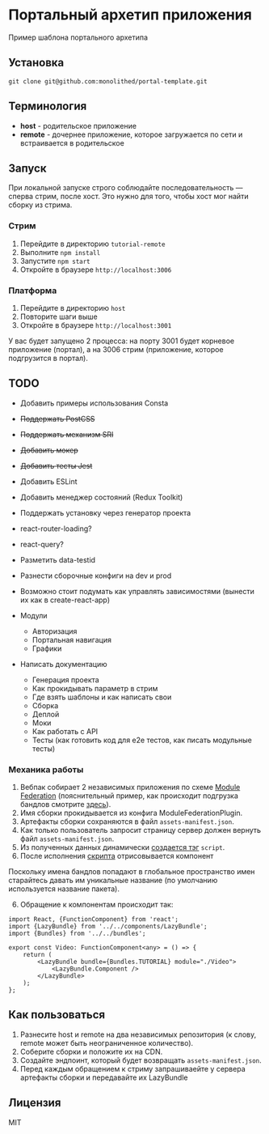 # Портальный архетип приложения

Пример шаблона портального архетипа

## Установка

```
git clone git@github.com:monolithed/portal-template.git
```

## Терминология

* **host** - родительское приложение
* **remote** - дочернее приложение, которое загружается по сети и встраивается в родительское

## Запуск

При локальной запуске строго соблюдайте последовательность — сперва стрим, после хост. Это нужно для того, чтобы хост мог найти сборку из стрима.

### Стрим 

1. Перейдите в директорию `tutorial-remote`
2. Выполните `npm install`
3. Запустите `npm start`
4. Откройте в браузере `http://localhost:3006`

### Платформа 

1. Перейдите в директорию `host`
2. Повторите шаги выше
3. Откройте в браузере `http://localhost:3001`

У вас будет запущено 2 процесса: на порту 3001 будет корневое приложение (портал), а на 3006 стрим (приложение, которое подгрузится в портал).

## TODO

* Добавить примеры использования Consta
* ~~Поддержать PostCSS~~
* ~~Поддержать механизм SRI~~
* ~~Добавить мокер~~
* ~~Добавить тесты Jest~~
* Добавить ESLint
* Добавить менеджер состояний (Redux Toolkit)
* Поддержать установку через генератор проекта
* react-router-loading?
* react-query?
* Разметить data-testid
* Разнести сборочные конфиги на dev и prod
* Возможно стоит подумать как управлять зависимостями (вынести их как в create-react-app)
* Модули
    * Авторизация
    * Портальная навигация
    * Графики

* Написать документацию
    * Генерация проекта
    * Как прокидывать параметр в стрим
    * Где взять шаблоны и как написать свои
    * Сборка
    * Деплой
    * Моки
    * Как работать с API
    * Тесты (как готовить код для e2e тестов, как писать модульные тесты)

### Механика работы

1. Вебпак собирает 2 независимых приложения по схеме [Module Federation](https://webpack.js.org/concepts/module-federation/) (пояснительный пример, как происходит подгрузка бандлов смотрите [здесь](https://github.com/monolithed/module-federation-loader)).
2. Имя сборки прокидывается из конфига ModuleFederationPlugin. 
3. Артефакты сборки сохраняются в файл `assets-manifest.json`.
4. Как только пользователь запросит страницу сервер должен вернуть файл `assets-manifest.json`.
5. Из полученных данных динамически [создается тэг](https://github.com/monolithed/module-federation-loader/blob/master/src/addScript.ts) `script`.
6. После исполнения [скрипта](https://github.com/monolithed/module-federation-loader/blob/master/src/remoteLoader.ts) отрисовывается компонент 

Поскольку имена бандлов попадают в глобальное пространство имен старайтесь давать им уникальные название (по умолчанию используется название пакета).

6. Обращение к компонентам происходит так:

```tsx
import React, {FunctionComponent} from 'react';
import {LazyBundle} from '../../components/LazyBundle';
import {Bundles} from '../../bundles';

export const Video: FunctionComponent<any> = () => {
    return (
        <LazyBundle bundle={Bundles.TUTORIAL} module="./Video">
            <LazyBundle.Component />
        </LazyBundle>
    );
};
```

## Как пользоваться

1. Разнесите host и remote на два независимых репозитория (к слову, remote может быть неограниченное количество).
2. Соберите сборки и положите их на CDN.
3. Создайте эндпоинт, который будет возвращать `assets-manifest.json`.
4. Перед каждым обращением к стриму запрашиваейте у сервера артефакты сборки и передавайте их LazyBundle

## Лицензия

MIT
